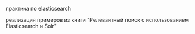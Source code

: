 практика по elasticsearch

реализация примеров из книги "Релевантный поиск с использованием Elasticsearch и Solr"